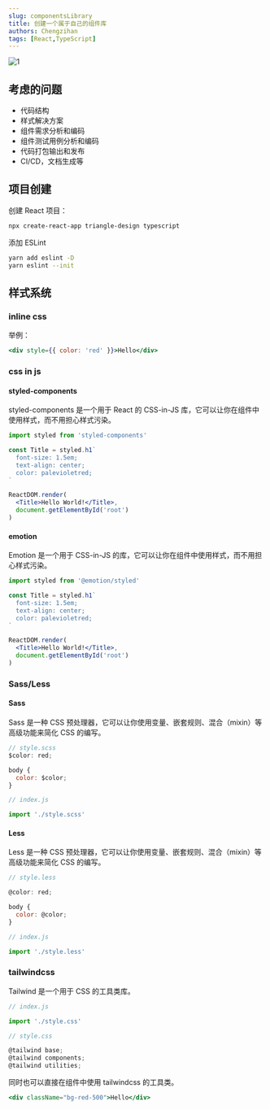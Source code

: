 ```yaml
---
slug: componentsLibrary
title: 创建一个属于自己的组件库
authors: Chengzihan
tags: [React,TypeScript]
---
```


![1](https://jetzihan-img.oss-cn-beijing.aliyuncs.com/blog/td-head-img.png)

## 考虑的问题

- 代码结构
- 样式解决方案
- 组件需求分析和编码
- 组件测试用例分析和编码
- 代码打包输出和发布
- CI/CD，文档生成等

## 项目创建

创建 React 项目：  

```bash
npx create-react-app triangle-design typescript
```

添加 ESLint

```bash
yarn add eslint -D
yarn eslint --init
```

## 样式系统

### inline css

举例：  

```jsx
<div style={{ color: 'red' }}>Hello</div>
```

### css in js

#### styled-components

styled-components 是一个用于 React 的 CSS-in-JS 库，它可以让你在组件中使用样式，而不用担心样式污染。  

```jsx
import styled from 'styled-components'

const Title = styled.h1`
  font-size: 1.5em;
  text-align: center;
  color: palevioletred;
`

ReactDOM.render(
  <Title>Hello World!</Title>,
  document.getElementById('root')
)
```

#### emotion

Emotion 是一个用于 CSS-in-JS 的库，它可以让你在组件中使用样式，而不用担心样式污染。  

```jsx
import styled from '@emotion/styled'

const Title = styled.h1`
  font-size: 1.5em;
  text-align: center;
  color: palevioletred;
`

ReactDOM.render(
  <Title>Hello World!</Title>,
  document.getElementById('root')
)
```

### Sass/Less

#### Sass

Sass 是一种 CSS 预处理器，它可以让你使用变量、嵌套规则、混合（mixin）等高级功能来简化 CSS 的编写。  

```jsx
// style.scss
$color: red;

body {
  color: $color;
}
```

```jsx
// index.js

import './style.scss'
```

#### Less

Less 是一种 CSS 预处理器，它可以让你使用变量、嵌套规则、混合（mixin）等高级功能来简化 CSS 的编写。  

```jsx
// style.less

@color: red;

body {
  color: @color;
}
```

```jsx
// index.js

import './style.less'
```

### tailwindcss

Tailwind 是一个用于 CSS 的工具类库。  

```jsx
// index.js

import './style.css'
```

```jsx
// style.css

@tailwind base;
@tailwind components;
@tailwind utilities;
```

同时也可以直接在组件中使用 tailwindcss 的工具类。  

```jsx
<div className="bg-red-500">Hello</div>
```
